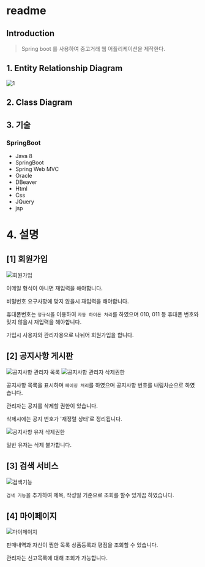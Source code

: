 # readme

## Introduction

> Spring boot 를 사용하여 중고거래 웹 어플리케이션을 제작한다.


## 1. Entity Relationship Diagram

![1](https://user-images.githubusercontent.com/86057607/174211944-21889f0b-f764-4ed0-b909-80afffbbe448.png)


## 2. Class Diagram



## 3. 기술


### **SpringBoot**

- Java 8
- SpringBoot
- Spring Web MVC
- Oracle
- DBeaver
- Html
- Css
- JQuery
- jsp


# 4. 설명


## [1] 회원가입

![회원가입](https://user-images.githubusercontent.com/86057607/174213697-4c53b9d9-9b25-4a5b-a41c-17f71a809a78.png)

이메일 형식이 아니면 재입력을 해야합니다.

비밀번호 요구사항에 맞지 않을시 재입력을 해야합니다.

휴대폰번호는 `정규식`을 이용하여 `자동 하이폰 처리`를 하였으며 010, 011 등 휴대폰 번호와 맞지 않을시 재입력을 해야합니다.

가입시 사용자와 관리자용으로 나뉘어 회원가입을 합니다.


## [2] 공지사항 게시판

![공지사항 관리자 목록](https://user-images.githubusercontent.com/86057607/174213699-f419b930-9a88-4ff1-9ff1-490a4eb7840b.png)
![공지사항 관리자 삭제권한](https://user-images.githubusercontent.com/86057607/174213702-02e93ad3-b46d-4bbc-b433-c3f9ccb1c684.png)

공지사항 목록을 표시하며 `페이징 처리`를 하였으며 공지사항 번호를 내림차순으로 하였습니다.

관리자는 공지를 삭제할 권한이 있습니다. 

삭제시에는 공지 번호가 '재정렬 상태'로 정리됩니다.


![공지사항 유저 삭제권한](https://user-images.githubusercontent.com/86057607/174213816-9ada9c4e-8944-4e82-9186-8bfe61b15769.png)

일반 유저는 삭제 불가합니다.


## [3] 검색 서비스

![검색기능](https://user-images.githubusercontent.com/86057607/174214465-8762d094-0c99-4066-a24c-35c49340eac3.png)

`검색 기능`을 추가하여 제목, 작성일 기준으로 조회를 할수 있게끔 하였습니다.



## [4] 마이페이지

![마이페이지](https://user-images.githubusercontent.com/86057607/174214788-bf117efe-d616-4733-acce-33dabf0ada07.png)



판매내역과 자신이 찜한 목록 상품등록과 평점을 조회할 수 있습니다.

관리자는 신고목록에 대해 조회가 가능합니다.
